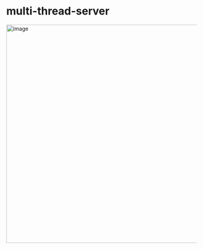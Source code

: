 # multi-thread-server

<img width="578" alt="image" src="https://user-images.githubusercontent.com/21155906/188912104-41758dc8-4e99-453d-b2a2-3b6a039efefd.png">

